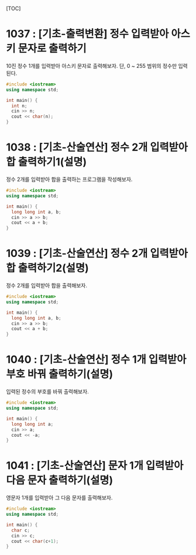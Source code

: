 [TOC]

# 1037 : [기초-출력변환] 정수 입력받아 아스키 문자로 출력하기

10진 정수 1개를 입력받아 아스키 문자로 출력해보자.
단, 0 ~ 255 범위의 정수만 입력된다.

``` c++
#include <iostream>
using namespace std;

int main() {
  int n;
  cin >> n;
  cout << char(n);
}

```

# 1038 : [기초-산술연산] 정수 2개 입력받아 합 출력하기1(설명)

정수 2개를 입력받아 합을 출력하는 프로그램을 작성해보자.

```c++
#include <iostream>
using namespace std;

int main() {
  long long int a, b;
  cin >> a >> b;
  cout << a + b;
}
```

# 1039 : [기초-산술연산] 정수 2개 입력받아 합 출력하기2(설명)

정수 2개를 입력받아 합을 출력해보자.

``` c++
#include <iostream>
using namespace std;

int main() {
  long long int a, b;
  cin >> a >> b;
  cout << a + b;
}
```

# 1040 : [기초-산술연산] 정수 1개 입력받아 부호 바꿔 출력하기(설명)

입력된 정수의 부호를 바꿔 출력해보자.

```c++
#include <iostream>
using namespace std;

int main() {
  long long int a;
  cin >> a;
  cout << -a;
}
```

# 1041 : [기초-산술연산] 문자 1개 입력받아 다음 문자 출력하기(설명)

영문자 1개를 입력받아 그 다음 문자를 출력해보자.

``` c++
#include <iostream>
using namespace std;

int main() {
  char c;
  cin >> c;
  cout << char(c+1);
}
```
